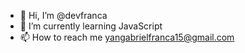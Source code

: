 - 👋 Hi, I’m @devfranca
- 🌱 I’m currently learning JavaScript
- 📫 How to reach me yangabrielfranca15@gmail.com

<!---
devfranca/devfranca is a ✨ special ✨ repository because its `README.md` (this file) appears on your GitHub profile.
You can click the Preview link to take a look at your changes.
--->
